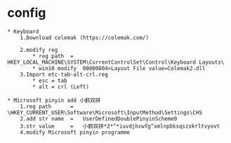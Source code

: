 # config
    * Keyboard
        1.Download colemak (https://colemak.com/)

        2.modify reg
            * reg path  =  HKEY_LOCAL_MACHINE\SYSTEM\CurrentControlSet\Control\Keyboard Layouts\
            * win10 modify  00000804>Layout File value=Colemak2.dll
        3.Import etc-tab-alt-crl.reg
            * esc ⇌ tab
            * alt ⇌ crl (Left)

    * Microsoft pinyin add 小鹤双拼
        1.reg path      =  \HKEY_CURRENT_USER\Software\Microsoft\InputMethod\Settings\CHS
        2.add str name  =   UserDefinedDoublePinyinScheme0
        3.str value     =   小鹤双拼*2*^*iuvdjhcwfg^xmlnpbksqszxkrltvyovt
        4.modify Microsoft pinyin programme
        
